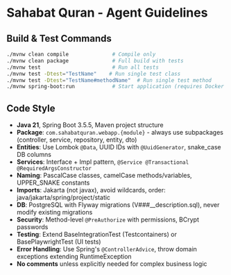# Sahabat Quran - Agent Guidelines

## Build & Test Commands
```bash
./mvnw clean compile              # Compile only
./mvnw clean package              # Full build with tests  
./mvnw test                       # Run all tests
./mvnw test -Dtest="TestName"    # Run single test class
./mvnw test -Dtest="TestName#methodName"  # Run single test method
./mvnw spring-boot:run            # Start application (requires Docker for DB)
```

## Code Style
- **Java 21**, Spring Boot 3.5.5, Maven project structure
- **Package**: `com.sahabatquran.webapp.{module}` - always use subpackages (controller, service, repository, entity, dto)
- **Entities**: Use Lombok `@Data`, UUID IDs with `@UuidGenerator`, snake_case DB columns
- **Services**: Interface + Impl pattern, `@Service @Transactional @RequiredArgsConstructor`
- **Naming**: PascalCase classes, camelCase methods/variables, UPPER_SNAKE constants
- **Imports**: Jakarta (not javax), avoid wildcards, order: java/jakarta/spring/project/static
- **DB**: PostgreSQL with Flyway migrations (V###__description.sql), never modify existing migrations
- **Security**: Method-level `@PreAuthorize` with permissions, BCrypt passwords
- **Testing**: Extend BaseIntegrationTest (Testcontainers) or BasePlaywrightTest (UI tests)
- **Error Handling**: Use Spring's `@ControllerAdvice`, throw domain exceptions extending RuntimeException
- **No comments** unless explicitly needed for complex business logic